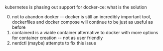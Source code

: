 kubernetes is phasing out support for docker-ce: what is the solution

0. not to abandon docker -- docker is still an incredibly important tool, dockerfiles and docker compose will continue to be just as useful as before
1. containerd is a viable container alternative to docker with more options for container creation -- not as user friendly
2. nerdctl (maybe) attempts to fix this issue

